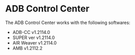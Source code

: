 # ADB Control Center

The ADB Control Center works with the following softwares: 
- ADB-CC v1.2114.0
- SUPER ver v1.2114.0
- AIR Weaver v1.2114.0
- AMB v1.2112.2
